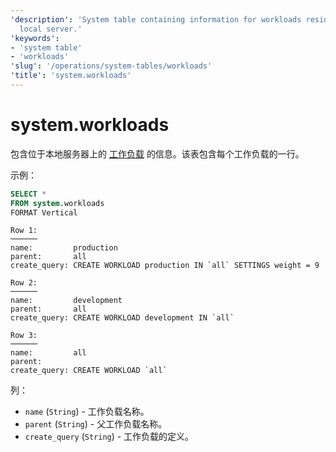 ```yaml
---
'description': 'System table containing information for workloads residing on the
  local server.'
'keywords':
- 'system table'
- 'workloads'
'slug': '/operations/system-tables/workloads'
'title': 'system.workloads'
---
```





# system.workloads

包含位于本地服务器上的 [工作负载](/operations/workload-scheduling.md#workload_entity_storage) 的信息。该表包含每个工作负载的一行。

示例：

```sql
SELECT *
FROM system.workloads
FORMAT Vertical
```

```text
Row 1:
──────
name:         production
parent:       all
create_query: CREATE WORKLOAD production IN `all` SETTINGS weight = 9

Row 2:
──────
name:         development
parent:       all
create_query: CREATE WORKLOAD development IN `all`

Row 3:
──────
name:         all
parent:
create_query: CREATE WORKLOAD `all`
```

列：

- `name` (`String`) - 工作负载名称。
- `parent` (`String`) - 父工作负载名称。
- `create_query` (`String`) - 工作负载的定义。
